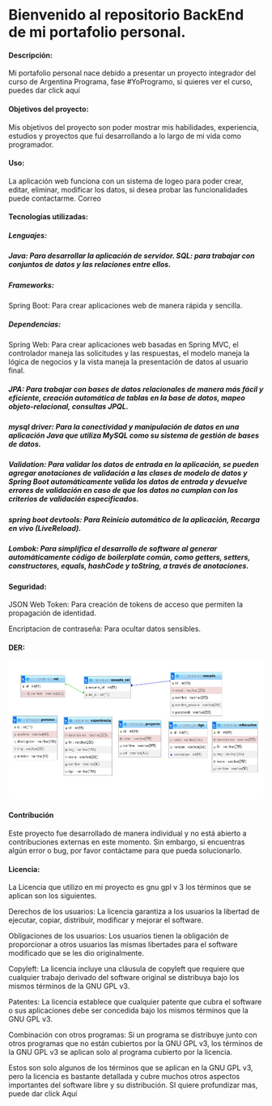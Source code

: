 # Bienvenido al repositorio BackEnd de mi portafolio personal.
#### Descripción:
Mi portafolio personal nace debido a presentar un proyecto integrador del curso de Argentina Programa, fase #YoProgramo, si quieres ver el curso, puedes dar click aquí

#### Objetivos del proyecto:
Mis objetivos del proyecto son poder mostrar mis habilidades, experiencia, estudios y proyectos que fui desarrollando a lo largo de mi vida como programador.

#### Uso:
La aplicación web funciona con un sistema de logeo para poder crear, editar, eliminar, modificar los datos, si desea probar las funcionalidades puede contactarme. Correo

#### Tecnologías utilizadas:
##### Lenguajes:
##### Java: Para desarrollar la aplicación de servidor. SQL: para trabajar con conjuntos de datos y las relaciones entre ellos.

##### Frameworks:
Spring Boot: Para crear aplicaciones web de manera rápida y sencilla.

##### Dependencias:
Spring Web: Para crear aplicaciones web basadas en Spring MVC, el controlador maneja las solicitudes y las respuestas, el modelo maneja la lógica de negocios y la vista maneja la presentación de datos al usuario final.

##### JPA: Para trabajar con bases de datos relacionales de manera más fácil y eficiente, creación automática de tablas en la base de datos, mapeo objeto-relacional, consultas JPQL.

##### mysql driver: Para la conectividad y manipulación de datos en una aplicación Java que utiliza MySQL como su sistema de gestión de bases de datos.

##### Validation: Para validar los datos de entrada en la aplicación, se pueden agregar anotaciones de validación a las clases de modelo de datos y Spring Boot automáticamente valida los datos de entrada y devuelve errores de validación en caso de que los datos no cumplan con los criterios de validación especificados.

##### spring boot devtools: Para Reinicio automático de la aplicación, Recarga en vivo (LiveReload).

##### Lombok: Para simplifica el desarrollo de software al generar automáticamente código de boilerplate común, como getters, setters, constructores, equals, hashCode y toString, a través de anotaciones.

#### Seguridad:
JSON Web Token: Para creación de tokens de acceso que permiten la propagación de identidad.

Encriptacion de contraseña: Para ocultar datos sensibles.

#### DER:
![Diagrama de entidad-relación](DER.PNG)

#### Contribución
Este proyecto fue desarrollado de manera individual y no está abierto a contribuciones externas en este momento. Sin embargo, si encuentras algún error o bug, por favor contáctame para que pueda solucionarlo.

#### Licencia:
La Licencia que utilizo en mi proyecto es gnu gpl v 3 los términos que se aplican son los siguientes.

Derechos de los usuarios: La licencia garantiza a los usuarios la libertad de ejecutar, copiar, distribuir, modificar y mejorar el software.

Obligaciones de los usuarios: Los usuarios tienen la obligación de proporcionar a otros usuarios las mismas libertades para el software modificado que se les dio originalmente.

Copyleft: La licencia incluye una cláusula de copyleft que requiere que cualquier trabajo derivado del software original se distribuya bajo los mismos términos de la GNU GPL v3.

Patentes: La licencia establece que cualquier patente que cubra el software o sus aplicaciones debe ser concedida bajo los mismos términos que la GNU GPL v3.

Combinación con otros programas: Si un programa se distribuye junto con otros programas que no están cubiertos por la GNU GPL v3, los términos de la GNU GPL v3 se aplican solo al programa cubierto por la licencia.

Estos son solo algunos de los términos que se aplican en la GNU GPL v3, pero la licencia es bastante detallada y cubre muchos otros aspectos importantes del software libre y su distribución. SI quiere profundizar mas, puede dar click Aquí
